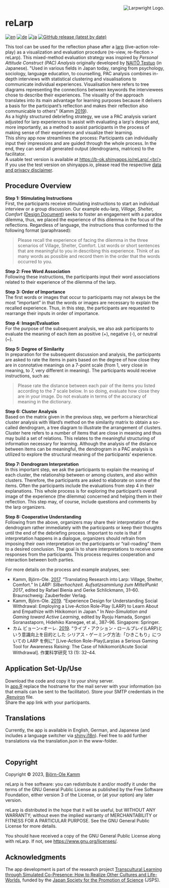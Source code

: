 <picture>
  <source media="(prefers-color-scheme: dark)" srcset="https://www.larpwright.online/assets/rl-logo_wh.png">
  <source media="(prefers-color-scheme: light)" srcset="https://www.larpwright.online/assets/rl-logo_bl.png">
  <img align="right" alt="Larpwright Logo." src="https://www.larpwright.online/assets/rl-logo_bl.png">
</picture>

# reLarp
[![en](https://img.shields.io/badge/lang-en-blue.svg)](README.md)
[![de](https://img.shields.io/badge/lang-de-green.svg)](README.de.md)
[![ja](https://img.shields.io/badge/lang-ja-red.svg)](README.ja.md)
[![GitHub release (latest by date)](https://img.shields.io/github/v/release/larpgit/relarp?color=lightgrey&label=version&logo=github)](https://github.com/larpGit/relarp/releases/latest)

This tool can be used for the reflection phase after a [larp](https://nordiclarp.org/wiki/Larp) (live-action role-play) as a visualization and evaluation procedure (re-view, re-flection > reLarp). This mixed-method evaluation strategy was inspired by *Personal Attitude Construct (PAC) Analysis* originally developed by [NAITŌ Testuo](https://pacanalysis.jimdofree.com/) (in Japanese). "Used in various fields in Japan today, ranging from psychology, sociology, language education, to counselling, PAC analysis combines in-depth interviews with statistical clustering and visualisations to communicate individual experiences. Visualisation here refers to tree diagrams representing the connections between keywords the interviewees chose to describe their experiences. The visuality of the approach translates into its main advantage for learning purposes because it delivers a basis for the participant’s reflection and makes their reflection also communicable to others" (Kamm [2019](https://doi.org/10.1007/978-981-13-8039-6_36)). <br/>
As a highly structured debriefing strategy, we use a PAC analysis variant adjusted for larp experiences to assist with evaluating a larp's design and, more importantly, as a method to assist participants in the process of making sense of their experience and visualize their learning. <br/>
This shiny app now streamlines the process: Participants can individually input their impressions and are guided through the whole process. In the end, they can send all generated output (dendrograms, matrices) to the facilitator. <br/>
A usable test version is available at https://b-ok.shinyapps.io/reLarp/.<br/>
If you use the test version on shinyapps.io, please read the respective [data and privacy disclaimer](https://www.larpwright.online/relarp/#data_privacy).

## Procedure Overview
**Step 1: Stimulating Instructions**<br/>
First, the participants receive stimulating instructions to start an individual interview or a group discussion. Our example edu-larp, *Village, Shelter, Comfort* ([Design Document](https://www.b-ok.de/vsc_larp/)) seeks to foster an engagement with a paradox dilemma, thus, we placed the experience of this dilemma in the focus of the reflections. Regardless of language, the instructions thus conformed to the following format (paraphrased):
> Please recall the experience of facing the dilemma in the three scenarios of Village, Shelter, Comfort. List words or short sentences that are meaningful to you in describing this experience. Think of as many words as possible and record them in the order that the words occurred to you.

**Step 2: Free Word Association**<br/>
Following these instructions, the participants input their word associations related to their experience of the dilemma of the larp.

**Step 3: Order of Importance**<br/>
The first words or images that occur to participants may not always be the most “important” in that the words or images are necessary to explain the recalled experience. Thus, in this step, the participants are requested to rearrange their inputs in order of importance.

**Step 4: Image/Evaluation**<br/>
For the purpose of the subsequent analysis, we also ask participants to evaluate the meaning of each item as positive (+), negative (-), or neutral (~).

**Step 5: Degree of Similarity**<br/>
In preparation for the subsequent discussion and analysis, the participants are asked to rate the items in pairs based on the degree of how close they are in connotative meanings on a 7-point scale (from 1, very close in meaning, to 7, very different in meaning). The participants would receive instructions, such as:
> Please rate the distance between each pair of the items you listed according to the 7 scale below. In so doing, evaluate how close they are in your image. Do not evaluate in terms of the accuracy of meaning in the dictionary.

**Step 6: Cluster Analysis**<br/>
Based on the matrix given in the previous step, we perform a hierarchical cluster analysis with Ward’s method on the similarity matrix to obtain a so-called dendrogram, a tree diagram to illustrate the arrangement of clusters. Cluster here refers to a number of items that are close in meaning and thus may build a set of relations. This relates to the meaningful structuring of information necessary for learning.
Although the analysis of the distance between items can be meaningful, the dendrogram in a PAC analysis is utilized to explore the structural meaning of the participants’ experience.

**Step 7: Dendrogram Interpretation**<br/>
In this important step, we ask the participants to explain the meaning of each cluster, the relationship between or among clusters, and also within clusters. Therefore, the participants are asked to elaborate on some of the items. Often the participants include the evaluations from step 4 in their explanations. This whole process is for exploring the participant’s overall image of the experience (the dilemma) concerned and helping them in their reflection. This step may, of course, include questions and comments by the larp organizers.

**Step 8: Cooperative Understanding**<br/>
Following from the above, organizers may share their interpretation of the dendrogram rather immediately with the participants or keep their thoughts until the end of the debriefing process. Important to note is that if interpretation happens in a dialogue, organizers should refrain from imposing their own interpretation on the participants or  “rail-roading” them to a desired conclusion. The goal is to share interpretations to receive some responses from the participants. This process requires cooperation and interaction between both parties.

For more details on the process and example analyses, see:<br/>
- Kamm, Björn-Ole. [2017](https://www.academia.edu/98921787/Translating_Research_into_Larp_Village_Shelter_Comfort). “Translating Research into Larp: Village, Shelter, Comfort.” In *LARP: Silberhochzeit. Aufsatzsammlung zum MittelPunkt 2017*, edited by Rafael Bienia and Gerke Schlickmann, 31–60. Braunschweig: Zauberfeder Verlag.<br/>
- Kamm, Björn-Ole. [2019](https://doi.org/10.1007/978-981-13-8039-6_36). “Experience Design for Understanding Social Withdrawal: Employing a Live-Action Role-Play (LARP) to Learn About and Empathize with Hikikomori in Japan.” In *Neo-Simulation and Gaming toward Active Learning*, edited by Ryoju Hamada, Songsri Soranastaporn, Hidehiko Kanegae, et al., 387–96. Singapore: Springer.<br/>
- カム ビョーン=オーレ. [2019](https://doi.org/10.32191/jjos.13.1_32). “ライブ・アクション・ロールプレイ(LARP)という意識向上を目的とした シリアス・ゲーミング方法:「ひきこもり」についての LARP を例に” [Live-Action Role-Play(Larp)as a Serious Gaming Tool for Awareness Raising: The Case of hikikomori(Acute Social Withdrawal]. 作業科学研究 13 (1): 32–44.

## Application Set-Up/Use
Download the code and copy it to your shiny server.<br/>
In [app.R](app.R) replace the hostname for the mail server with your information (so that emails can be sent to the facilitator). Store your SMTP credentials in the [.Renviron](.Renviron) file.<br/>
Share the app link with your participants.

## Translations
Currently, the app is available in English, German, and Japanese (and includes a language switcher via [shiny.i18n](https://github.com/Appsilon/shiny.i18n)). Feel free to add further translations via the translation.json in the www-folder.<br/><br/>

## Copyright
Copyright &copy; 2023, [Björn-Ole Kamm](https://www.b-ok.de)

reLarp is free software: you can redistribute it and/or modify it under the terms of the GNU General Public License as published by the Free Software Foundation, either version 3 of the License, or (at your option) any later version.

reLarp is distributed in the hope that it will be useful, but WITHOUT ANY WARRANTY; without even the implied warranty of MERCHANTABILITY or FITNESS FOR A PARTICULAR PURPOSE. See the GNU General Public License for more details.

You should have received a copy of the GNU General Public License along with reLarp. If not, see https://www.gnu.org/licenses/.

## Acknowledgments
The app development is part of the research project [Transcultural Learning through Simulated Co-Presence: How to Realize Other Cultures and Life-Worlds](https://kaken.nii.ac.jp/en/grant/KAKENHI-PROJECT-19KT0028/), funded by the [Japan Society for the Promotion of Science](https://www.jsps.go.jp/english/) (JSPS).

